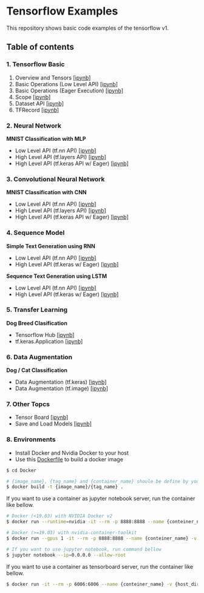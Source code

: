 # Tensorflow Examples
This repository shows basic code examples of the tensorflow v1.

## Table of contents
### 1. Tensorflow Basic
1. Overview and Tensors [[ipynb]](notebooks/1_TensorflowBasic/1_Overview_and_Tensors.ipynb)
2. Basic Operations (Low Level API) [[ipynb]](notebooks/1_TensorflowBasic/2_BasicOperation.ipynb)
3. Basic Operations (Eager Execution) [[ipynb]](notebooks/1_TensorflowBasic/3_BasicOperation_Eager.ipynb)
4. Scope [[ipynb]](notebooks/1_TensorflowBasic/4_Scope.ipynb)
5. Dataset API [[ipynb]](notebooks/1_TensorflowBasic/5_DatasetAPI.ipynb)
6. TFRecord [[ipynb]](notebooks/1_TensorflowBasic/6_TFRecord.ipynb)

### 2. Neural Network
__MNIST Classification with MLP__  
- Low Level API (tf.nn API) [[ipynb]](notebooks/2_NeuralNetwork/1_LowLevelAPI.ipynb)
- High Level API (tf.layers API) [[ipynb]](notebooks/2_NeuralNetwork/2_HighLevelAPI_1.ipynb)
- High Level API (tf.keras API w/ Eager) [[ipynb]](notebooks/2_NeuralNetwork/2_HighLevelAPI_2.ipynb)

### 3. Convolutional Neural Network
__MNIST Classification with CNN__  
- Low Level API (tf.nn API) [[ipynb]](notebooks/3_ConvolutionalNetwork/1_LowLevelAPI.ipynb)
- High Level API (tf.layers API) [[ipynb]](notebooks/3_ConvolutionalNetwork/2_HighLevelAPI_1.ipynb)
- High Level API (tf.keras API w/ Eager) [[ipynb]](notebooks/3_ConvolutionalNetwork/2_HighLevelAPI_2.ipynb)

### 4. Sequence Model
__Simple Text Generation using RNN__  
- Low Level API (tf.nn API) [[ipynb]](notebooks/4_SequenceModel/1-1_LowLevelAPI.ipynb)
- High Level API (tf.keras w/ Eager) [[ipynb]](notebooks/4_SequenceModel/1-2_HighLevelAPI.ipynb)

__Sequence Text Generation using LSTM__  
- Low Level API (tf.nn API) [[ipynb]](notebooks/4_SequenceModel/2-1_LowLevelAPI.ipynb)
- High Level API (tf.keras w/ Eager) [[ipynb]](notebooks/4_SequenceModel/2-2_HighLevelAPI.ipynb)

### 5. Transfer Learning
__Dog Breed Clasification__  
- Tensorflow Hub [[ipynb]](notebooks/5_TransferLearning/1_TensorflowHub.ipynb)
- tf.keras.Application [[ipynb]](notebooks/5_TransferLearning/2_KerasApplication.ipynb)

### 6. Data Augmentation
__Dog / Cat Classification__  
- Data Augmentation (tf.keras) [[ipynb]](notebooks/6_DataAugmentation/1_UsingKeras.ipynb)
- Data Augmentation (tf.image) [[ipynb]](notebooks/6_DataAugmentation/2_UsingTF.ipynb)

### 7. Other Topcs
- Tensor Board [[ipynb]](notebooks/7_OtherTopics/1_TensorBoard.ipynb)
- Save and Load Models [[ipynb]](notebooks/7_OtherTopics/2_SaveAndLoadModels.ipynb)

### 8. Environments
- Install Docker and Nvidia Docker to your host
- Use this [Dockerfile](environments/Dockerfile) to build a docker image

```bash
$ cd Docker

# {image_name}, {tag_name} and {container_name} shoule be define by yourself
$ docker build -t {image_name}/{tag_name} .
```
If you want to use a container as jupyter notebook server, run the container like bellow.

```bash
# Docker (<19.03) with NVIDIA Docker v2
$ docker run --runtime=nvidia -it --rm -p 8888:8888 --name {conteiner_name} -v {host_dir}:{docker_dir} {image_name}/{tag_name} /bin/bash

# Docker (>=19.03) with nvidia-container-toolkit
$ docker run --gpus 1 -it --rm -p 8888:8888 --name {conteiner_name} -v {host_dir}:{docker_dir} {image_name}/{tag_name} /bin/bash

# If you want to use jupyter notebook, run command bellow
$ jupyter notebook --ip=0.0.0.0 --allow-root
```

If you want to use a container as tensorboard server, run the container like bellow.

```bash
$ docker run -it --rm -p 6006:6006 --name {conteiner_name} -v {host_dir}:{docker_dir} {image_name}/{tag_name} /bin/bash
```
